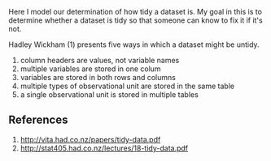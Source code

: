 Here I model our determination of how tidy a dataset is.
My goal in this is to determine whether a dataset is tidy
so that someone can know to fix it if it's not.

Hadley Wickham (1) presents five ways in which a dataset
might be untidy.

1. column headers are values, not variable names
2. multiple variables are stored in one colum
3. variables are stored in both rows and columns
4. multiple types of observational unit are stored in the same table
5. a single observational unit is stored in multiple tables


## References

1. http://vita.had.co.nz/papers/tidy-data.pdf
2. http://stat405.had.co.nz/lectures/18-tidy-data.pdf
